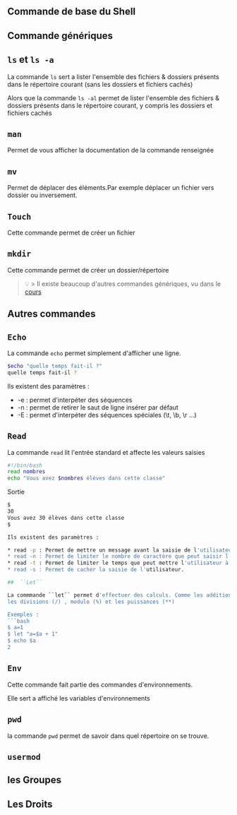 ## Commande de base du Shell

## Commande génériques

## ``ls`` et ``ls -a``

La commande ``ls`` sert a lister l'ensemble des fichiers & dossiers présents dans le répertoire courant (sans les dossiers et fichiers cachés)

Alors que la commande ``ls -al`` permet de lister l'ensemble des fichiers & dossiers présents dans le répertoire courant, y compris les dossiers et fichiers cachés

## ``man``

Permet de vous afficher la documentation de la commande renseignée

## ``mv``
Permet de déplacer des éléments.Par exemple déplacer un fichier vers dossier ou inversement.

## ``Touch``

Cette commande permet de créer un fichier 

## ``mkdir``

Cette commande permet de créer un dossier/répertoire

> :bulb: > Il existe beaucoup d'autres commandes génériques, vu dans le [cours](https://github.com/kevinniel/resources/blob/master/Cours/linux/commandes_generiques.md#ligne-de-commande-g%C3%A9n%C3%A9riques-cli)

## Autres commandes


## ``Echo``
La commande ``echo`` permet simplement d'afficher une ligne. 

```bash
$echo "quelle temps fait-il ?"
quelle temps fait-il ?
``` 
Ils existent des paramètres :

* -e : permet d'interpéter des séquences
* -n : permet de retirer le saut de ligne insérer par défaut
* -E : permet d'interpéter des séquences spéciales (\t, \b, \r ...)

## ``Read``

La commande ``read`` lit l'entrée standard et affecte les valeurs saisies

```bash
#!/bin/bash
read nombres
echo "Vous avez $nombres élèves dans cette classe"
```
Sortie 

```bash
$
30
Vous avez 30 élèves dans cette classe
$

Ils existent des paramètres :

* read -p : Permet de mettre un message avant la saisie de l'utilisateur.
* read -n : Permet de limiter le nombre de caractère que peut saisir l'utilisateur.
* read -t : Permet de limiter le temps que peut mettre l'utilisateur à faire la saisie.
* read -s : Permet de cacher la saisie de l'utilisateur.

##  ``Let``

La commmande ``let`` permet d'effectuer des calculs. Comme les additions (+) , soustractions (-) , multiplications (*)
les divisions (/) , modulo (%) et les puissances (**)

Exemples :
```bash
$ a=1
$ let "a=$a + 1"
$ echo $a
2
```
## ``Env``

Cette commande fait partie des commandes d'environnements.

Elle sert a affiché les variables d'environnements

## ``pwd``

la commande ``pwd`` permet de savoir dans quel répertoire on se trouve.

## ``usermod``


## les Groupes
## Les Droits
